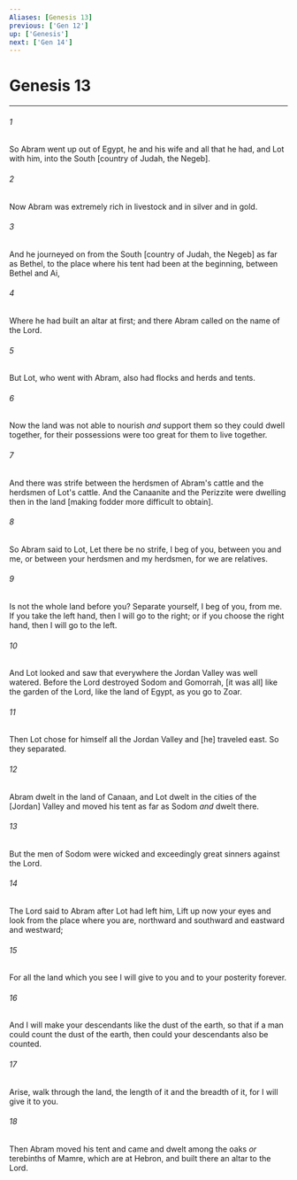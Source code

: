 ```yaml
---
Aliases: [Genesis 13]
previous: ['Gen 12']
up: ['Genesis']
next: ['Gen 14']
---
```

# Genesis 13

***














###### 1 






So Abram went up out of Egypt, he and his wife and all that he had, and Lot with him, into the South [country of Judah, the Negeb]. 













###### 2 






Now Abram was extremely rich in livestock and in silver and in gold. 













###### 3 






And he journeyed on from the South [country of Judah, the Negeb] as far as Bethel, to the place where his tent had been at the beginning, between Bethel and Ai, 













###### 4 






Where he had built an altar at first; and there Abram called on the name of the Lord. 













###### 5 






But Lot, who went with Abram, also had flocks and herds and tents. 













###### 6 






Now the land was not able to nourish _and_ support them so they could dwell together, for their possessions were too great for them to live together. 













###### 7 






And there was strife between the herdsmen of Abram's cattle and the herdsmen of Lot's cattle. And the Canaanite and the Perizzite were dwelling then in the land [making fodder more difficult to obtain]. 













###### 8 






So Abram said to Lot, Let there be no strife, I beg of you, between you and me, or between your herdsmen and my herdsmen, for we are relatives. 













###### 9 






Is not the whole land before you? Separate yourself, I beg of you, from me. If you take the left hand, then I will go to the right; or if you choose the right hand, then I will go to the left. 













###### 10 






And Lot looked and saw that everywhere the Jordan Valley was well watered. Before the Lord destroyed Sodom and Gomorrah, [it was all] like the garden of the Lord, like the land of Egypt, as you go to Zoar. 













###### 11 






Then Lot chose for himself all the Jordan Valley and [he] traveled east. So they separated. 













###### 12 






Abram dwelt in the land of Canaan, and Lot dwelt in the cities of the [Jordan] Valley and moved his tent as far as Sodom _and_ dwelt there. 













###### 13 






But the men of Sodom were wicked and exceedingly great sinners against the Lord. 













###### 14 






The Lord said to Abram after Lot had left him, Lift up now your eyes and look from the place where you are, northward and southward and eastward and westward; 













###### 15 






For all the land which you see I will give to you and to your posterity forever. 













###### 16 






And I will make your descendants like the dust of the earth, so that if a man could count the dust of the earth, then could your descendants also be counted. 













###### 17 






Arise, walk through the land, the length of it and the breadth of it, for I will give it to you. 













###### 18 






Then Abram moved his tent and came and dwelt among the oaks _or_ terebinths of Mamre, which are at Hebron, and built there an altar to the Lord.
